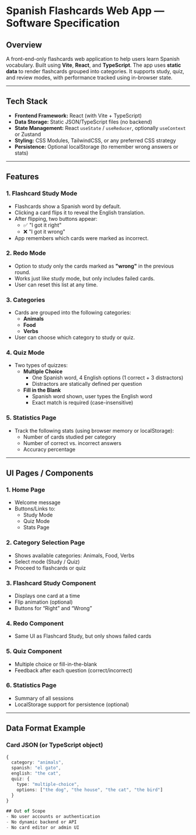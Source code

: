# Spanish Flashcards Web App — Software Specification

## Overview

A front-end-only flashcards web application to help users learn Spanish vocabulary. Built using **Vite**, **React**, and **TypeScript**. The app uses **static data** to render flashcards grouped into categories. It supports study, quiz, and review modes, with performance tracked using in-browser state.

---

## Tech Stack

- **Frontend Framework:** React (with Vite + TypeScript)
- **Data Storage:** Static JSON/TypeScript files (no backend)
- **State Management:** React `useState` / `useReducer`, optionally `useContext` or Zustand
- **Styling:** CSS Modules, TailwindCSS, or any preferred CSS strategy
- **Persistence:** Optional localStorage (to remember wrong answers or stats)

---

## Features

### 1. Flashcard Study Mode

- Flashcards show a Spanish word by default.
- Clicking a card flips it to reveal the English translation.
- After flipping, two buttons appear:
  - ✅ "I got it right"
  - ❌ "I got it wrong"
- App remembers which cards were marked as incorrect.

### 2. Redo Mode

- Option to study only the cards marked as **"wrong"** in the previous round.
- Works just like study mode, but only includes failed cards.
- User can reset this list at any time.

### 3. Categories

- Cards are grouped into the following categories:
  - **Animals**
  - **Food**
  - **Verbs**
- User can choose which category to study or quiz.

### 4. Quiz Mode

- Two types of quizzes:
  - **Multiple Choice**
    - One Spanish word, 4 English options (1 correct + 3 distractors)
    - Distractors are statically defined per question
  - **Fill in the Blank**
    - Spanish word shown, user types the English word
    - Exact match is required (case-insensitive)

### 5. Statistics Page

- Track the following stats (using browser memory or localStorage):
  - Number of cards studied per category
  - Number of correct vs. incorrect answers
  - Accuracy percentage

---

## UI Pages / Components

### 1. Home Page
- Welcome message
- Buttons/Links to:
  - Study Mode
  - Quiz Mode
  - Stats Page

### 2. Category Selection Page
- Shows available categories: Animals, Food, Verbs
- Select mode (Study / Quiz)
- Proceed to flashcards or quiz

### 3. Flashcard Study Component
- Displays one card at a time
- Flip animation (optional)
- Buttons for “Right” and “Wrong”

### 4. Redo Component
- Same UI as Flashcard Study, but only shows failed cards

### 5. Quiz Component
- Multiple choice or fill-in-the-blank
- Feedback after each question (correct/incorrect)

### 6. Statistics Page
- Summary of all sessions
- LocalStorage support for persistence (optional)

---

## Data Format Example

### Card JSON (or TypeScript object)
```ts
{
  category: "animals",
  spanish: "el gato",
  english: "the cat",
  quiz: {
    type: "multiple-choice",
    options: ["the dog", "the house", "the cat", "the bird"]
  }
}

## Out of Scope
- No user accounts or authentication
- No dynamic backend or API
- No card editor or admin UI